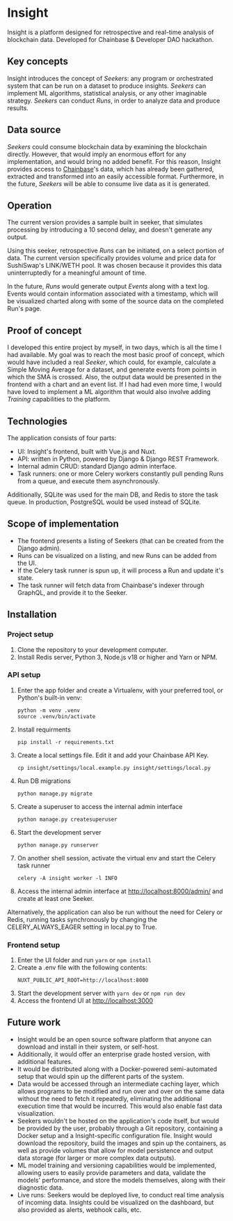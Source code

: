 # Insight
Insight is a platform designed for retrospective and real-time analysis of blockchain data. Developed for Chainbase & Developer DAO hackathon.

## Key concepts
Insight introduces the concept of *Seekers*: any program or orchestrated system that can be run on a dataset to produce insights. *Seekers* can implement ML algorithms, statistical analysis, or any other imaginable strategy. *Seekers* can conduct *Runs*, in order to analyze data and produce results.

## Data source
*Seekers* could consume blockchain data by examining the blockchain directly. However, that would imply an enormous effort for any implementation, and would bring no added benefit. For this reason, Insight provides access to [Chainbase](https://chainbase.com/)'s data, which has already been gathered, extracted and transformed into an easily accessible format. Furthermore, in the future, *Seekers* will be able to consume live data as it is generated.

## Operation
The current version provides a sample built in seeker, that simulates processing by introducing a 10 second delay, and doesn't generate any output.

Using this seeker, retrospective *Runs* can be initiated, on a select portion of data. The current version specifically provides volume and price data for SushiSwap's LINK/WETH pool. It was chosen because it provides this data uninterruptedly for a meaningful amount of time.

In the future, *Runs* would generate output *Events* along with a text log. Events would contain information associated with a timestamp, which will be visualized charted along with some of the source data on the completed Run's page.

## Proof of concept
I developed this entire project by myself, in two days, which is all the time I had available. My goal was to reach the most basic proof of concept, which would have included a real *Seeker*, which could, for example, calculate a Simple Moving Average for a dataset, and generate events from points in which the SMA is crossed. Also, the output data would be presented in the frontend with a chart and an event list. If I had had even more time, I would have loved to implement a ML algorithm that would also involve adding *Training* capabilities to the platform.

## Technologies
The application consists of four parts:
- UI: Insight's frontend, built with Vue.js and Nuxt.
- API: written in Python, powered by Django & Django REST Framework.
- Internal admin CRUD: standard Django admin interface.
- Task runners: one or more Celery workers constantly pull pending Runs from a queue, and execute them asynchronously.

Additionally, SQLite was used for the main DB, and Redis to store the task queue. In production, PostgreSQL would be used instead of SQLite.


## Scope of implementation
- The frontend presents a listing of Seekers (that can be created from the Django admin).
- Runs can be visualized on a listing, and new Runs can be added from the UI.
- If the Celery task runner is spun up, it will process a Run and update it's state.
- The task runner will fetch data from Chainbase's indexer through GraphQL, and provide it to the Seeker.

## Installation

### Project setup
1. Clone the repository to your development computer.
2. Install Redis server, Python 3, Node.js v18 or higher and Yarn or NPM.

### API setup
1. Enter the app folder and create a Virtualenv, with your preferred tool, or Python's built-in venv:  
    ```  
    python -m venv .venv
	source .venv/bin/activate
    ```
2. Install requirments
    ```
    pip install -r requirements.txt
    ```
3. Create a local settings file. Edit it and add your Chainbase API Key.
	```
	cp insight/settings/local.example.py insight/settings/local.py
	```
4. Run DB migrations
    ```
    python manage.py migrate
    ```
5. Create a superuser to access the internal admin interface
    ```
    python manage.py createsuperuser
    ```
6. Start the development server
    ```
    python manage.py runserver
    ```
7. On another shell session, activate the virtual env and start the Celery task runner
    ```
    celery -A insight worker -l INFO
    ```
8. Access the internal admin interface at [http://localhost:8000/admin/](http://localhost:8000/admin/) and create at least one Seeker.

Alternatively, the application can also be run without the need for Celery or Redis, running tasks synchronously by changing the CELERY_ALWAYS_EAGER setting in local.py to True.

### Frontend setup
1. Enter the UI folder and run `yarn` or `npm install`
2. Create a .env file with the following contents:
    ```  
    NUXT_PUBLIC_API_ROOT=http://localhost:8000
    ```
3. Start the development server with `yarn dev` or `npm run dev`
4. Access the frontend UI at [http://localhost:3000](http://localhost:3000)

## Future work
- Insight would be an open source software platform that anyone can download and install in their system, or self-host.
- Additionally, it would offer an enterprise grade hosted version, with additional features.
- It would be distributed along with a Docker-powered semi-automated setup that would spin up the different parts of the system.
- Data would be accessed through an intermediate caching layer, which allows programs to be modified and run over and over on the same data without the need to fetch it repeatedly, eliminating the additional execution time that would be incurred. This would also enable fast data visualization.
- Seekers wouldn't be hosted on the application's code itself, but would be provided by the user, probably through a Git repository, containing a Docker setup and a Insight-specific configuration file. Insight would download the repository, build the images and spin up the containers, as well as provide volumes that allow for model persistence and output data storage (for larger or more complex data outputs).
- ML model training and versioning capabilities would be implemented, allowing users to easily provide parameters and data, validate the models' performance, and store the models themselves, along with their diagnostic data.
- Live runs: Seekers would be deployed live, to conduct real time analysis of incoming data. Insights could be visualized on the dashboard, but also provided as alerts, webhook calls, etc.
